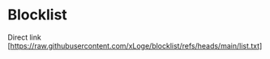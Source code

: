 # Blocklist
Direct link [https://raw.githubusercontent.com/xLoge/blocklist/refs/heads/main/list.txt]
